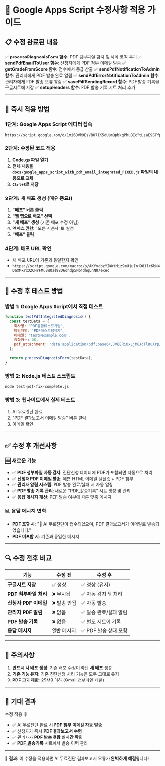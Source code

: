 # 🚨 Google Apps Script 수정사항 적용 가이드

## 📋 **수정 완료된 내용**

✅ **processDiagnosisForm 함수**: PDF 첨부파일 감지 및 처리 로직 추가
✅ **sendPdfEmailToUser 함수**: 신청자에게 PDF 첨부 이메일 발송
✅ **getGradeFromScore 함수**: 점수에서 등급 산출
✅ **sendPdfNotificationToAdmin 함수**: 관리자에게 PDF 발송 완료 알림
✅ **sendPdfErrorNotificationToAdmin 함수**: 관리자에게 PDF 발송 오류 알림
✅ **savePdfSendingRecord 함수**: PDF 발송 기록을 구글시트에 저장
✅ **setupHeaders 함수**: PDF 발송 기록 시트 처리 추가

---

## 🔧 **즉시 적용 방법**

### **1단계: Google Apps Script 에디터 접속**
```
https://script.google.com/d/1mi6DVh9EsVBO7IK5dUUmQpbkqPhuBIcYtLsaE9STfp9_KeZfD9nAw8zj/edit
```

### **2단계: 수정된 코드 적용**
1. **Code.gs 파일 열기**
2. **전체 내용을 `docs/google_apps_script_with_pdf_email_integrated_FIXED.js` 파일의 내용으로 교체**
3. **`Ctrl+S`로 저장**

### **3단계: 새 배포 생성 (매우 중요!)**
1. **"배포" 버튼 클릭**
2. **"웹 앱으로 배포" 선택**
3. **"새 배포" 생성** (기존 배포 수정 아님)
4. **액세스 권한**: "모든 사용자"로 설정
5. **"배포" 클릭**

### **4단계: 배포 URL 확인**
- 새 배포 URL이 기존과 동일한지 확인
- `https://script.google.com/macros/s/AKfycbzYIDWtMiz9mUjuInH981lcKbN4DaXMkYxQ2CHYFMuSW0zd98D6ohdp5NbfdhqLnN0/exec`

---

## 🧪 **수정 후 테스트 방법**

### **방법 1: Google Apps Script에서 직접 테스트**
```javascript
function testPdfIntegratedDiagnosis() {
  const testData = {
    회사명: 'PDF통합테스트기업',
    담당자명: 'PDF테스트담당자',
    이메일: 'test@example.com',
    종합점수: 85,
    pdf_attachment: 'data:application/pdf;base64,JVBERi0xLjMKJcTl8uXrp/Og0MTGCjQgMCBvYmoKPDwKL0xlbmd0aCA0MTEK'
  };
  
  return processDiagnosisForm(testData);
}
```

### **방법 2: Node.js 테스트 스크립트**
```bash
node test-pdf-fix-complete.js
```

### **방법 3: 웹사이트에서 실제 테스트**
1. AI 무료진단 완료
2. "PDF 결과보고서 이메일 발송" 버튼 클릭
3. 이메일 확인

---

## ✅ **수정 후 개선사항**

### **🆕 새로운 기능**
- ✅ **PDF 첨부파일 자동 감지**: 진단신청 데이터에 PDF가 포함되면 자동으로 처리
- ✅ **신청자 PDF 이메일 발송**: 예쁜 HTML 이메일 템플릿 + PDF 첨부
- ✅ **관리자 알림 시스템**: PDF 발송 완료/실패 시 자동 알림
- ✅ **PDF 발송 기록 관리**: 새로운 "PDF_발송기록" 시트 생성 및 관리
- ✅ **응답 메시지 개선**: PDF 발송 여부에 따른 맞춤 메시지

### **📊 응답 메시지 변화**
- **PDF 포함 시**: "📧 AI 무료진단이 접수되었으며, PDF 결과보고서가 이메일로 발송되었습니다."
- **PDF 미포함 시**: 기존과 동일한 메시지

---

## 🔍 **수정 전후 비교**

| 기능 | 수정 전 | 수정 후 |
|------|---------|---------|
| **구글시트 저장** | ✅ 정상 | ✅ 정상 (유지) |
| **PDF 첨부파일 처리** | ❌ 무시됨 | ✅ 자동 감지 및 처리 |
| **신청자 PDF 이메일** | ❌ 발송 안됨 | ✅ 자동 발송 |
| **관리자 PDF 알림** | ❌ 없음 | ✅ 발송 완료/실패 알림 |
| **PDF 발송 기록** | ❌ 없음 | ✅ 별도 시트에 기록 |
| **응답 메시지** | 일반 메시지 | ✅ PDF 발송 상태 포함 |

---

## 🚨 **주의사항**

1. **반드시 새 배포 생성**: 기존 배포 수정이 아닌 **새 배포** 생성
2. **기존 기능 유지**: 기존 진단신청 처리 기능은 모두 그대로 유지
3. **PDF 크기 제한**: 25MB 이하 (Gmail 첨부파일 제한)

---

## 🎯 **기대 결과**

수정 적용 후:
- ✅ AI 무료진단 완료 시 **PDF 첨부 이메일 자동 발송**
- ✅ 신청자가 즉시 **PDF 결과보고서 수령**
- ✅ 관리자가 **PDF 발송 현황 실시간 확인**
- ✅ **PDF_발송기록** 시트에서 발송 이력 관리

---

**🎊 결과**: 이 수정을 적용하면 AI 무료진단 결과보고서 오류가 **완벽하게 해결**됩니다! 